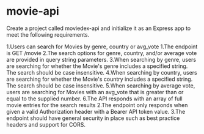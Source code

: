 # movie-api

Create a project called moviedex-api and initialize it as an Express app to meet the following requirements.

1.Users can search for Movies by genre, country or avg_vote
   1.The endpoint is GET /movie
   2.The search options for genre, country, and/or average vote are provided in query string parameters.
   3.When searching by genre, users are searching for whether the Movie's genre includes a specified string. The search should be case insensitive.
   4.When searching by country, users are searching for whether the Movie's country includes a specified string. The search should be case insensitive.
   5.When searching by average vote, users are searching for Movies with an avg_vote that is greater than or equal to the supplied number.
   6.The API responds with an array of full movie entries for the search results
2.The endpoint only responds when given a valid Authorization header with a Bearer API token value.
3.The endpoint should have general security in place such as best practice headers and support for CORS.
